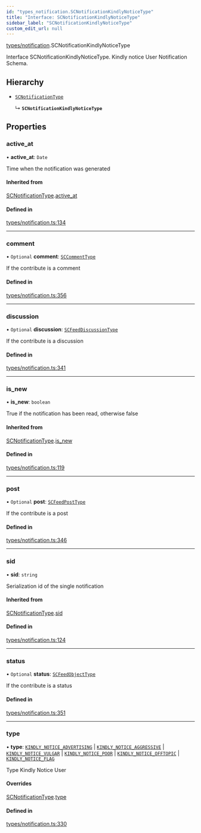 ```yaml
---
id: "types_notification.SCNotificationKindlyNoticeType"
title: "Interface: SCNotificationKindlyNoticeType"
sidebar_label: "SCNotificationKindlyNoticeType"
custom_edit_url: null
---
```


[types/notification](../modules/types_notification.md).SCNotificationKindlyNoticeType

Interface SCNotificationKindlyNoticeType.
Kindly notice User Notification Schema.

## Hierarchy

- [`SCNotificationType`](types_notification.SCNotificationType.md)

  ↳ **`SCNotificationKindlyNoticeType`**

## Properties

### active\_at

• **active\_at**: `Date`

Time when the notification was generated

#### Inherited from

[SCNotificationType](types_notification.SCNotificationType.md).[active_at](types_notification.SCNotificationType.md#active_at)

#### Defined in

[types/notification.ts:134](https://github.com/selfcommunity/community-ui/blob/cab08cf/packages/sc-core/src/types/notification.ts#L134)

___

### comment

• `Optional` **comment**: [`SCCommentType`](types_comment.SCCommentType.md)

If the contribute is a comment

#### Defined in

[types/notification.ts:356](https://github.com/selfcommunity/community-ui/blob/cab08cf/packages/sc-core/src/types/notification.ts#L356)

___

### discussion

• `Optional` **discussion**: [`SCFeedDiscussionType`](types_feed.SCFeedDiscussionType.md)

If the contribute is a discussion

#### Defined in

[types/notification.ts:341](https://github.com/selfcommunity/community-ui/blob/cab08cf/packages/sc-core/src/types/notification.ts#L341)

___

### is\_new

• **is\_new**: `boolean`

True if the notification has been read, otherwise false

#### Inherited from

[SCNotificationType](types_notification.SCNotificationType.md).[is_new](types_notification.SCNotificationType.md#is_new)

#### Defined in

[types/notification.ts:119](https://github.com/selfcommunity/community-ui/blob/cab08cf/packages/sc-core/src/types/notification.ts#L119)

___

### post

• `Optional` **post**: [`SCFeedPostType`](types_feed.SCFeedPostType.md)

If the contribute is a post

#### Defined in

[types/notification.ts:346](https://github.com/selfcommunity/community-ui/blob/cab08cf/packages/sc-core/src/types/notification.ts#L346)

___

### sid

• **sid**: `string`

Serialization id of the single notification

#### Inherited from

[SCNotificationType](types_notification.SCNotificationType.md).[sid](types_notification.SCNotificationType.md#sid)

#### Defined in

[types/notification.ts:124](https://github.com/selfcommunity/community-ui/blob/cab08cf/packages/sc-core/src/types/notification.ts#L124)

___

### status

• `Optional` **status**: [`SCFeedObjectType`](types_feed.SCFeedObjectType.md)

If the contribute is a status

#### Defined in

[types/notification.ts:351](https://github.com/selfcommunity/community-ui/blob/cab08cf/packages/sc-core/src/types/notification.ts#L351)

___

### type

• **type**: [`KINDLY_NOTICE_ADVERTISING`](../enums/types_notification.SCNotificationTypologyType.md#kindly_notice_advertising) \| [`KINDLY_NOTICE_AGGRESSIVE`](../enums/types_notification.SCNotificationTypologyType.md#kindly_notice_aggressive) \| [`KINDLY_NOTICE_VULGAR`](../enums/types_notification.SCNotificationTypologyType.md#kindly_notice_vulgar) \| [`KINDLY_NOTICE_POOR`](../enums/types_notification.SCNotificationTypologyType.md#kindly_notice_poor) \| [`KINDLY_NOTICE_OFFTOPIC`](../enums/types_notification.SCNotificationTypologyType.md#kindly_notice_offtopic) \| [`KINDLY_NOTICE_FLAG`](../enums/types_notification.SCNotificationTypologyType.md#kindly_notice_flag)

Type Kindly Notice User

#### Overrides

[SCNotificationType](types_notification.SCNotificationType.md).[type](types_notification.SCNotificationType.md#type)

#### Defined in

[types/notification.ts:330](https://github.com/selfcommunity/community-ui/blob/cab08cf/packages/sc-core/src/types/notification.ts#L330)
